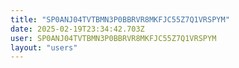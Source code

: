 ```yaml
---
title: "SP0ANJ04TVTBMN3P0BBRVR8MKFJC55Z7Q1VRSPYM"
date: 2025-02-19T23:34:42.703Z
user: SP0ANJ04TVTBMN3P0BBRVR8MKFJC55Z7Q1VRSPYM
layout: "users"
---
```

    